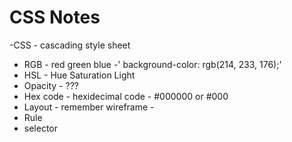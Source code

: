 # CSS Notes

-CSS - cascading style sheet 
- RGB - red green blue -' background-color: rgb(214, 233, 176);'
- HSL - Hue Saturation Light 
- Opacity - ???
- Hex code - hexidecimal code - #000000 or #000
- Layout - remember wireframe - 
- Rule
- selector